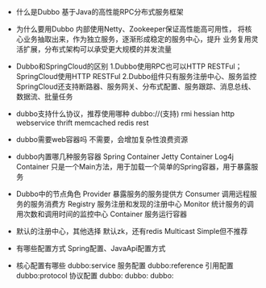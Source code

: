 * 什么是Dubbo
基于Java的高性能RPC分布式服务框架

* 为什么要用Dubbo
内部使用Netty、Zookeeper保证高性能高可用性，
将核心业务抽取出来，作为独立服务，逐渐形成稳定的服务中心，提升
业务复用灵活扩展，分布式架构可以承受更大规模的并发流量

* Dubbo和SpringCloud的区别
1.Dubbo使用RPC也可以HTTP RESTFul；SpringCloud使用HTTP RESTFul
2.Dubbo组件只有服务注册中心、服务监控
SpringCloud还支持断路器、服务网关、分布式配置、服务跟踪、消息总线、数据流、批量任务

* dubbo支持什么协议，推荐使用哪种
dubbo://(支持)  rmi hessian http webservice thrift memcached redis rest

* dubbo需要web容器吗
不需要，会增加复杂性浪费资源

* dubbo内置哪几种服务容器
Spring Container
Jetty Container
Log4j Container
只是一个Main方法，用于加载一个简单的Spring容器，用于暴露服务

* Dubbo中的节点角色
Provider 暴露服务的服务提供方
Consumer 调用远程服务的服务消费方
Registry 服务注册和发现的注册中心
Monitor 统计服务的调用次数和调用时间的监控中心
Container 服务运行容器

* 默认的注册中心，其他选择
默认zk，还有redis Multicast Simple但不推荐

* 有哪些配置方式
Spring配置、JavaApi配置方式

* 核心配置有哪些
dubbo:service 服务配置
dubbo:reference 引用配置
dubbo:protocol 协议配置
dubbo:
dubbo:
dubbo:





